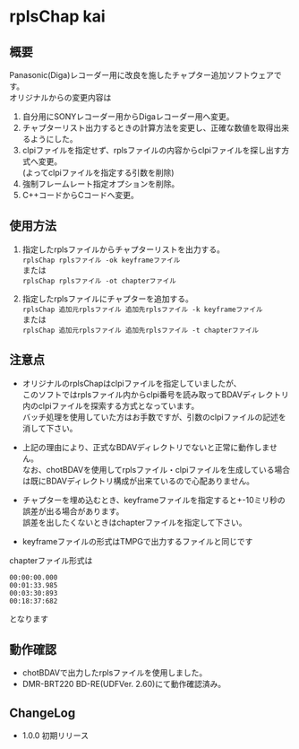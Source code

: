 rplsChap kai
================
## 概要
Panasonic(Diga)レコーダー用に改良を施したチャプター追加ソフトウェアです。  
オリジナルからの変更内容は  

1. 自分用にSONYレコーダー用からDigaレコーダー用へ変更。  
2. チャプターリスト出力するときの計算方法を変更し、正確な数値を取得出来るようにした。  
3. clpiファイルを指定せず、rplsファイルの内容からclpiファイルを探し出す方式へ変更。  
(よってclpiファイルを指定する引数を削除)  
4. 強制フレームレート指定オプションを削除。  
5. C++コードからCコードへ変更。

## 使用方法
1. 指定したrplsファイルからチャプターリストを出力する。  
`rplsChap rplsファイル -ok keyframeファイル`  
または  
`rplsChap rplsファイル -ot chapterファイル`  

2. 指定したrplsファイルにチャプターを追加する。  
`rplsChap 追加元rplsファイル 追加先rplsファイル -k keyframeファイル`  
または  
`rplsChap 追加元rplsファイル 追加先rplsファイル -t chapterファイル`  

## 注意点
* オリジナルのrplsChapはclpiファイルを指定していましたが、  
このソフトではrplsファイル内からclpi番号を読み取ってBDAVディレクトリ内のclpiファイルを探索する方式となっています。  
バッチ処理を使用していた方はお手数ですが、引数のclpiファイルの記述を消して下さい。  
* 上記の理由により、正式なBDAVディレクトリでないと正常に動作しません。  
なお、chotBDAVを使用してrplsファイル・clpiファイルを生成している場合は既にBDAVディレクトリ構成が出来ているので心配ありません。  
* チャプターを埋め込むとき、keyframeファイルを指定すると+-10ミリ秒の誤差が出る場合があります。  
誤差を出したくないときはchapterファイルを指定して下さい。

* keyframeファイルの形式はTMPGで出力するファイルと同じです  

chapterファイル形式は  

    00:00:00.000
    00:01:33.985
    00:03:30:893
    00:18:37:682

となります  

## 動作確認
* chotBDAVで出力したrplsファイルを使用しました。
* DMR-BRT220 BD-RE(UDFVer. 2.60)にて動作確認済み。

## ChangeLog
* 1.0.0	初期リリース

